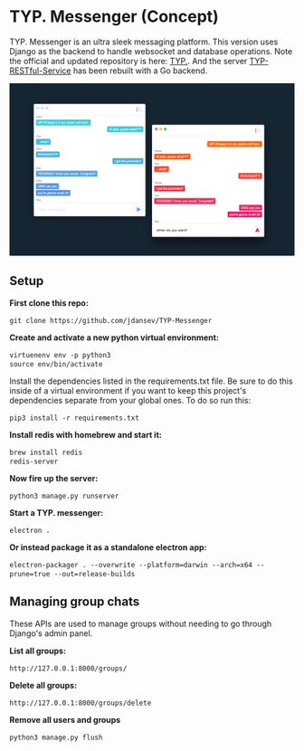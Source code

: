 # TYP. Messenger (Concept)

TYP. Messenger is an ultra sleek messaging platform. This version uses Django as the backend to handle websocket and database operations. Note the official and updated repository is here: [TYP.](https://github.com/jdansev/TYP.). And the server [TYP-RESTful-Service](https://github.com/jdansev/TYP-RESTful-Service) has been rebuilt with a Go backend.

![alt text](./demo.png)

## Setup

**First clone this repo:**
```
git clone https://github.com/jdansev/TYP-Messenger
```

**Create and activate a new python virtual environment:**
```
virtuenenv env -p python3
source env/bin/activate
```

Install the dependencies listed in the requirements.txt file. Be sure to do this inside of a virtual environment if you want to keep this project's dependencies separate from your global ones. To do so run this:
```
pip3 install -r requirements.txt
```

**Install redis with homebrew and start it:**
```
brew install redis
redis-server
```

**Now fire up the server:**
```
python3 manage.py runserver
```

**Start a TYP. messenger:**
```
electron .
```

**Or instead package it as a standalone electron app:**
```
electron-packager . --overwrite --platform=darwin --arch=x64 --prune=true --out=release-builds
```

## Managing group chats

These APIs are used to manage groups without needing to go through Django's admin panel.

**List all groups:**
```
http://127.0.0.1:8000/groups/
```

**Delete all groups:**
```
http://127.0.0.1:8000/groups/delete
```

**Remove all users and groups**
```
python3 manage.py flush
```
